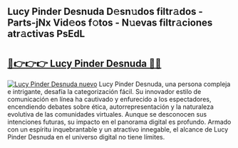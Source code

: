 ## Lucy Pinder Desnuda D𝚎sn𝚞dos filtr𝚊dos - Parts-jNx Vid𝚎os f𝚘tos - N𝚞evas filtr𝚊ciones atr𝚊ctivas PsEdL

# <h2><a href="http://mbap3z.tromn.icu/?c=Lucy+Pinder+Desnuda">🔗👉👉👉 Lucy Pinder Desnuda 🔗🔗</a></h2>

[![Lucy Pinder Desnuda nuevo](https://i.imgur.com/pEAQMta.gif)](http://mbap3z.tromn.icu/?c=Lucy+Pinder+Desnuda)
Lucy Pinder Desnuda, una persona compleja e intrigante, desafía la categorización fácil. Su innovador estilo de comunicación en línea ha cautivado y enfurecido a los espectadores, encendiendo debates sobre ética, autorrepresentación y la naturaleza evolutiva de las comunidades virtuales. Aunque se desconocen sus intenciones futuras, su impacto en el panorama digital es profundo. Armado con un espíritu inquebrantable y un atractivo innegable, el alcance de Lucy Pinder Desnuda en el universo digital no tiene límites.
